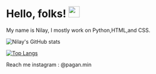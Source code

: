 # Hello, folks! <img src="https://raw.githubusercontent.com/MartinHeinz/MartinHeinz/master/wave.gif" width="30px">
My name is Nilay, I mostly work on Python,HTML,and CSS.

<!--Credits goes to Anuragharza-->
![Nilay's GitHub stats](https://github-readme-stats.vercel.app/api?username=SubstantialCattle5&show_icons=true&theme=gotham )

[![Top Langs](https://github-readme-stats.vercel.app/api/top-langs/?username=SubstantialCattle5&theme=gotham&layout=compact)](https://github.com/SubstantialCattle5/github-readme-stats)

Reach me instagram :  @pagan.min 



 

 

 
 

